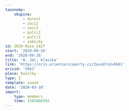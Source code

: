 ```yaml
---
taxonomy:
    skupina:
        - dorost
        - zaci2
        - zaci1
        - pulci2
        - pulci1
        - zabicky
id: 2020-Race_1427
start: '2020-09-26'
end: '2020-09-26'
title: '8. Jml: klasika'
link: 'https://oris.orientacnisporty.cz/Zavod?id=5661'
orisid: '5661'
place: Kuničky
type: Z
template: zavod
date: '2020-03-10'
import:
    type: members
    time: 1583866502
---
```

